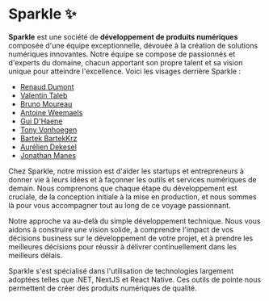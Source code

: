 # Sparkle ✨

**Sparkle** est une société de **développement de produits numériques** composée d'une équipe exceptionnelle, dévouée à la création de solutions numériques innovantes. Notre équipe se compose de passionnés et d'experts du domaine, chacun apportant son propre talent et sa vision unique pour atteindre l'excellence. Voici les visages derrière Sparkle :

- [Renaud Dumont](https://github.com/mrrenaud)
- [Valentin Taleb](https://github.com/ValentinTaleb) 
- [Bruno Moureau](https://github.com/BrunoMoureau)
- [Antoine Weemaels](https://github.com/AntoineWeemaels)
- [Gui D'Haene](https://github.com/JonesJugHead)
- [Tony Vonhoegen](https://github.com/tony-vonhoegen)
- [Bartek BartekKrz](https://github.com/BartekKrz)
- [Aurélien Dekesel](https://github.com/Vaaman42)
- [Jonathan Manes](https://github.com/manesjonathan)

Chez Sparkle, notre mission est d'aider les startups et entrepreneurs à donner vie à leurs idées et à façonner les outils et services numériques de demain. Nous comprenons que chaque étape du développement est cruciale, de la conception initiale à la mise en production, et nous sommes là pour vous accompagner tout au long de ce voyage passionnant.

Notre approche va au-delà du simple développement technique. Nous vous aidons à construire une vision solide, à comprendre l'impact de vos décisions business sur le développement de votre projet, et à prendre les meilleures décisions pour réussir à délivrer continuellement dans les meilleurs délais.

Sparkle s'est spécialisé dans l'utilisation de technologies largement adoptées telles que .NET, NextJS et React Native. Ces outils de pointe nous permettent de créer des produits numériques de qualité.
